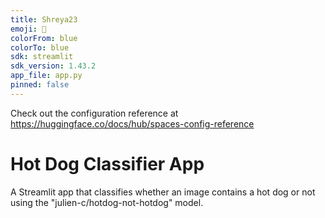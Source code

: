 ```yaml
---
title: Shreya23
emoji: 🏃
colorFrom: blue
colorTo: blue
sdk: streamlit
sdk_version: 1.43.2
app_file: app.py
pinned: false
---
```


Check out the configuration reference at https://huggingface.co/docs/hub/spaces-config-reference

# Hot Dog Classifier App
A Streamlit app that classifies whether an image contains a hot dog or not using the "julien-c/hotdog-not-hotdog" model.
